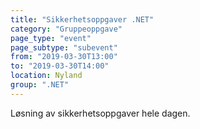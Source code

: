 ```yaml
---
title: "Sikkerhetsoppgaver .NET"
category: "Gruppeoppgave"
page_type: "event"
page_subtype: "subevent"
from: "2019-03-30T13:00"
to: "2019-03-30T14:00"
location: Nyland
group: ".NET"
---
```


Løsning av sikkerhetsoppgaver hele dagen.